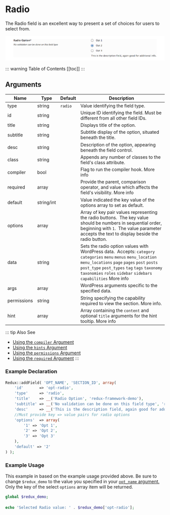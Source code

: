 # Radio

The Radio field is an excellent way to present a set of choices for users to select from.

<span style="display:block;text-align:center">![](./img/radio.png)</span>

::: warning Table of Contents
[[toc]]
:::

## Arguments
|Name|Type|Default|Description|
|--- |--- |--- |--- |
|type|string|`radio`|Value identifying the field type.|
|id|string||Unique ID identifying the field. Must be different from all other field IDs.|
|title|string||Displays title of the option.|
|subtitle|string||Subtitle display of the option, situated beneath the title.|
|desc|string||Description of the option, appearing beneath the field control.|
|class|string||Appends any number of classes to the field's class attribute.|
|compiler|bool||Flag to run the compiler hook.  More info|
|required|array||Provide the parent, comparison operator, and value which affects the field's visibility.  More info|
|default|string/int||Value indicated the key value of the options array to set as default.|
|options|array||Array of key pair values representing the radio buttons.  The key value should be numbers in sequential order, beginning with `1`.  The value parameter accepts the text to display beside the radio button.|
|data|string||Sets the radio option values with WordPress data.  Accepts: `category` `categories` `menu` `menus` `menu_location` `menu_locations` `page` `pages` `post` `posts` `post_type` `post_types` `tag` `tags` `taxonomy` `taxonomies` `roles` `sidebar` `sidebars` `capabilities`  More info|
|args|array||WordPress arguments specific to the specified data.|
|permissions|string||String specifying the capability required to view the section.   More info.|
|hint|array||Array containing the `content` and optional `title` arguments for the hint tooltip.  More info|

::: tip Also See
- [Using the `compiler` Argument](../configuration/argument/compiler.md)
- [Using the `hints` Argument](../configuration/argument/hints.md)
- [Using the `permissions` Argument](../configuration/argument/permissions.md)
- [Using the `required` Argument](../configuration/argument/required.md)
:::

### Example Declaration
```php
Redux::addField( 'OPT_NAME', 'SECTION_ID', array(
    'id'       => 'opt-radio',
    'type'     => 'radio',
    'title'    => __('Radio Option', 'redux-framework-demo'), 
    'subtitle' => __('No validation can be done on this field type', 'redux-framework-demo'),
    'desc'     => __('This is the description field, again good for additional info.', 'redux-framework-demo'),
    //Must provide key => value pairs for radio options
    'options'  => array(
        '1' => 'Opt 1', 
        '2' => 'Opt 2', 
        '3' => 'Opt 3'
    ),
    'default' => '2'
) );
```

### Example Usage
This example in based on the example usage provided above. Be sure to change `$redux_demo` to the value you specified in your <a title="opt_name" href="/redux-framework/arguments/opt_name/">`opt_name` argument.</a> Only the key of the select `options` array item will be returned.

```php
global $redux_demo;

echo 'Selected Radio value: ' . $redux_demo['opt-radio'];
```
